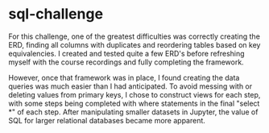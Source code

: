 # sql-challenge

For this challenge, one of the greatest difficulties was correctly creating the ERD, finding all columns with duplicates and reordering tables based on key equivalencies. I created and tested quite a few ERD's before refreshing myself with the course recordings and fully completing the framework.

However, once that framework was in place, I found creating the data queries was much easier than I had anticipated. To avoid messing with or deleting values from primary keys, I chose to construct views for each step, with some steps being completed with where statements in the final "select *" of each step. After manipulating smaller datasets in Jupyter, the value of SQL for larger relational databases became more apparent. 